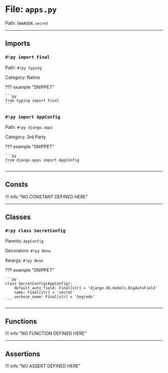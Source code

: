 
# File: `apps.py`
Path: `SWARDEN.secret`



---

## Imports

### `#!py import Final`

Path: `#!py typing`

Category: Native

??? example "SNIPPET"

    ```py
    from typing import Final
    ```

### `#!py import AppConfig`

Path: `#!py django.apps`

Category: 3rd Party

??? example "SNIPPET"

    ```py
    from django.apps import AppConfig
    ```



---

## Consts

!!! info "NO CONSTANT DEFINED HERE"

---

## Classes

### `#!py class SecretConfig`

Parents: `AppConfig`

Decorators: `#!py None`

Kwargs: `#!py None`

??? example "SNIPPET"

    ```py
    class SecretConfig(AppConfig):
        default_auto_field: Final[str] = 'django.db.models.BigAutoField'
        name: Final[str] = 'secret'
        verbose_name: Final[str] = 'Segredo'
    ```



---

## Functions

!!! info "NO FUNCTION DEFINED HERE"

---

## Assertions

!!! info "NO ASSERT DEFINED HERE"
